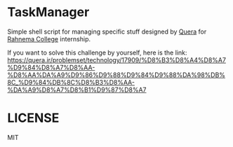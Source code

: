 # TaskManager
Simple shell script for managing specific stuff designed by [Quera](http://quera.ir) for [Rahnema College](http://rahnemacollege.com) internship.

  
If you want to solve this challenge by yourself, here is the link:
https://quera.ir/problemset/technology/17909/%D8%B3%D8%A4%D8%A7%D9%84%D8%A7%D8%AA-%D8%AA%DA%A9%D9%86%D9%88%D9%84%D9%88%DA%98%DB%8C_%D9%84%DB%8C%D8%B3%D8%AA-%DA%A9%D8%A7%D8%B1%D9%87%D8%A7

# LICENSE
MIT
